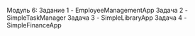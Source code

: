 Модуль 6:
Задание 1 - EmployeeManagementApp
Задача 2 - SimpleTaskManager
Задача 3 - SimpleLibraryApp
Задача 4 - SimpleFinanceApp
